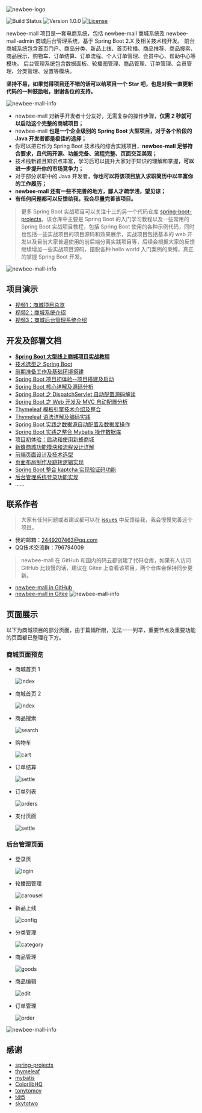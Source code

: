 ![newbee-logo](https://newbee-mall.oss-cn-beijing.aliyuncs.com/poster/product/newbee-logo.png?x-oss-process=image/resize,h_240,w_480)

![Build Status](https://img.shields.io/badge/build-passing-green.svg)
![Version 1.0.0](https://img.shields.io/badge/version-1.0.0-yellow.svg)
[![License](https://img.shields.io/badge/license-MIT-blue.svg)](https://github.com/newbee-ltd/newbee-mall/blob/master/LICENSE)

newbee-mall 项目是一套电商系统，包括 newbee-mall 商城系统及 newbee-mall-admin 商城后台管理系统，基于 Spring Boot 2.X 及相关技术栈开发。 前台商城系统包含首页门户、商品分类、新品上线、首页轮播、商品推荐、商品搜索、商品展示、购物车、订单结算、订单流程、个人订单管理、会员中心、帮助中心等模块。 后台管理系统包含数据面板、轮播图管理、商品管理、订单管理、会员管理、分类管理、设置等模块。

**坚持不易，如果觉得项目还不错的话可以给项目一个 Star 吧，也是对我一直更新代码的一种鼓励啦，谢谢各位的支持。**

![newbee-mall-info](https://newbee-mall.oss-cn-beijing.aliyuncs.com/poster/store/newbee-mall-star.png)

- newbee-mall 对新手开发者十分友好，无需复杂的操作步骤，**仅需 2 秒就可以启动这个完整的商城项目；**
- newbee-mall **也是一个企业级别的 Spring Boot 大型项目，对于各个阶段的 Java 开发者都是极佳的选择；**
- 你可以把它作为 Spring Boot 技术栈的综合实践项目，**newbee-mall 足够符合要求，且代码开源、功能完备、流程完整、页面交互美观；**
- 技术栈新颖且知识点丰富，学习后可以提升大家对于知识的理解和掌握，**可以进一步提升你的市场竞争力；**
- 对于部分求职中的 Java 开发者，**你也可以将该项目放入求职简历中以丰富你的工作履历；** 
- **newbee-mall 还有一些不完善的地方，鄙人才疏学浅，望见谅；** 
- **有任何问题都可以反馈给我，我会尽量完善该项目。** 

> 更多 Spring Boot 实战项目可以关注十三的另一个代码仓库 [spring-boot-projects](https://github.com/ZHENFENG13/spring-boot-projects)，该仓库中主要是 Spring Boot 的入门学习教程以及一些常用的 Spring Boot 实战项目教程，包括 Spring Boot 使用的各种示例代码，同时也包括一些实战项目的项目源码和效果展示，实战项目包括基本的 web 开发以及目前大家普遍使用的前后端分离实践项目等，后续会根据大家的反馈继续增加一些实战项目源码，摆脱各种 hello world 入门案例的束缚，真正的掌握 Spring Boot 开发。

![newbee-mall-info](https://newbee-mall.oss-cn-beijing.aliyuncs.com/poster/store/newbee-mall-info-2.png)

## 项目演示

- [视频1：商城项目总览](https://edu.csdn.net/course/play/26258/326466)
- [视频2：商城系统介绍](https://edu.csdn.net/course/play/26258/326467)
- [视频3：商城后台管理系统介绍](https://edu.csdn.net/course/play/26258/328801)

## 开发及部署文档

- [**Spring Boot 大型线上商城项目实战教程**](https://juejin.im/book/5da2f9d4f265da5b81794d48)
- [技术选型之 Spring Boot](https://juejin.im/book/5da2f9d4f265da5b81794d48)
- [前期准备工作及基础环境搭建](https://juejin.im/book/5da2f9d4f265da5b81794d48)
- [Spring Boot 项目初体验--项目搭建及启动](https://juejin.im/book/5da2f9d4f265da5b81794d48)
- [Spring Boot 核心详解及源码分析](https://juejin.im/book/5da2f9d4f265da5b81794d48)
- [Spring Boot 之 DispatchServlet 自动配置源码解读](https://juejin.im/book/5da2f9d4f265da5b81794d48)
- [Spring Boot 之 Web 开发及 MVC 自动配置分析](https://juejin.im/book/5da2f9d4f265da5b81794d48)
- [Thymeleaf 模板引擎技术介绍及整合](https://juejin.im/book/5da2f9d4f265da5b81794d48)
- [Thymeleaf 语法详解及编码实践](https://juejin.im/book/5da2f9d4f265da5b81794d48)
- [Spring Boot 实践之数据源自动配置及数据库操作](https://juejin.im/book/5da2f9d4f265da5b81794d48)
- [Spring Boot 实践之整合 Mybatis 操作数据库](https://juejin.im/book/5da2f9d4f265da5b81794d48)
- [项目初体验：启动和使用新蜂商城](https://juejin.im/book/5da2f9d4f265da5b81794d48)
- [新蜂商城功能模块和流程设计详解](https://juejin.im/book/5da2f9d4f265da5b81794d48)
- [前端页面设计及技术选型](https://juejin.im/book/5da2f9d4f265da5b81794d48)
- [页面布局制作及跳转逻辑实现](https://juejin.im/book/5da2f9d4f265da5b81794d48)
- [Spring Boot 整合 kaptcha 实现验证码功能](https://juejin.im/book/5da2f9d4f265da5b81794d48)
- [后台管理系统登录功能实现](https://juejin.im/book/5da2f9d4f265da5b81794d48)
- ......

## 联系作者

> 大家有任何问题或者建议都可以在 [issues](https://github.com/newbee-ltd/newbee-mall/issues) 中反馈给我，我会慢慢完善这个项目。

- 我的邮箱：2449207463@qq.com
- QQ技术交流群：796794009

> newbee-mall 在 GitHub 和国内的码云都创建了代码仓库，如果有人访问 GitHub 比较慢的话，建议在 Gitee 上查看该项目，两个仓库会保持同步更新。

- [newbee-mall in GitHub](https://github.com/newbee-ltd/newbee-mall)
- [newbee-mall in Gitee](https://gitee.com/newbee-ltd/newbee-mall)
![newbee-mall-info](https://newbee-mall.oss-cn-beijing.aliyuncs.com/poster/store/newbee-mall-info-3.png)

## 页面展示

以下为商城项目的部分页面，由于篇幅所限，无法一一列举，重要节点及重要功能的页面都已整理在下方。

### 商城页面预览

- 商城首页 1

	![index](https://newbee-mall.oss-cn-beijing.aliyuncs.com/poster/product/index-01.gif)

- 商城首页 2

	![index](https://newbee-mall.oss-cn-beijing.aliyuncs.com/poster/product/index-02.png)

- 商品搜索

	![search](https://newbee-mall.oss-cn-beijing.aliyuncs.com/poster/product/search.png)

- 购物车

	![cart](https://newbee-mall.oss-cn-beijing.aliyuncs.com/poster/product/cart.png)
	
- 订单结算

	![settle](https://newbee-mall.oss-cn-beijing.aliyuncs.com/poster/product/settle.png)
			
- 订单列表

	![orders](https://newbee-mall.oss-cn-beijing.aliyuncs.com/poster/product/orders.png)	
	
- 支付页面

	![settle](https://newbee-mall.oss-cn-beijing.aliyuncs.com/poster/product/wx-pay.png)


### 后台管理页面

- 登录页

	![login](https://newbee-mall.oss-cn-beijing.aliyuncs.com/poster/product/manage-login.png)

- 轮播图管理

	![carousel](https://newbee-mall.oss-cn-beijing.aliyuncs.com/poster/product/manage-carousel.png)
	
- 新品上线

    ![config](https://newbee-mall.oss-cn-beijing.aliyuncs.com/poster/product/manage-index-config.png)

- 分类管理

	![category](https://newbee-mall.oss-cn-beijing.aliyuncs.com/poster/product/manage-category.png)

- 商品管理

	![goods](https://newbee-mall.oss-cn-beijing.aliyuncs.com/poster/product/manage-goods.png)

- 商品编辑

	![edit](https://newbee-mall.oss-cn-beijing.aliyuncs.com/poster/product/manage-goods-edit.png)

- 订单管理

	![order](https://newbee-mall.oss-cn-beijing.aliyuncs.com/poster/product/manage-order.png)

![newbee-mall-info](https://newbee-mall.oss-cn-beijing.aliyuncs.com/poster/store/newbee-mall-info-3.png)

## 感谢

- [spring-projects](https://github.com/spring-projects/spring-boot)
- [thymeleaf](https://github.com/thymeleaf/thymeleaf)
- [mybatis](https://github.com/mybatis/mybatis-3)
- [ColorlibHQ](https://github.com/ColorlibHQ/AdminLTE)
- [tonytomov](https://github.com/tonytomov/jqGrid)
- [t4t5](https://github.com/t4t5/sweetalert)
- [skytotwo](https://github.com/skytotwo/Alipay-WeChat-HTML)
